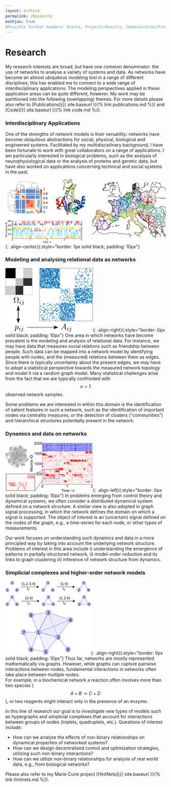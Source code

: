 ```yaml
---
layout: archive
permalink: /Research/
mathjax: true 
#Possible further headers: Events, Projects/Results, Communication/Presentation, News
---
```

<script>addBackToTop({
  backgroundColor: '#fff',
  innerHTML: 'Back to Top',
  textColor: '#333'
})</script>
<style>
  #back-to-top {
    border: 1px solid #ccc;
    border-radius: 0;
    font-family: sans-serif;
    font-size: 14px;
    width: 100px;
    text-align: center;
    line-height: 30px;
    height: 30px;
  }
</style>
# Research
My research interests are broad, but have one common denominator: the use of networks to analyse a variety of systems and data.
As networks have become an almost ubiquitous modeling tool in a range of different disciplines, this has enabled me to connect to a wide range of interdisciplinary applications.
The modeling perspectives applied in these application areas can be quite different, however.
My work may be partitioned into the following (overlapping) themes.
For more details please also refer to [Publications]({{ site.baseurl }}{% link publications.md %}) and [Code]({{ site.baseurl }}{% link code.md %}).

### Interdisciplinary Applications
One of the strengths of network models is their versatility: networks have become ubiquitous abstractions for social, physical, biological and engineered systems. 
Facilitated by my multidisciplinary background, I have been fortunate to work with great collaborators on a range of applications.
I am particularly interested in biological problems, such as the analysis of neurophysiological data or the analysis of proteins and genetic data, but have also worked on applications concerning technical and social systems in the past.

![image-center](/images/applications.png){: .align-center}{:style="border: 1px solid black; padding: 10px"}

### Modeling and analysing relational data as networks
![image-right](/images/rel_data.png){: .align-right}{:style="border: 0px solid black; padding: 10px"}
One area in which networks have become prevalent is the modeling and analysis of relational data.
For instance, we may have data that measures social relations such as friendship between people.
Such data can be mapped into a network model by identifying people with nodes, and the (measured) relations between them as edges.
Since there is typically uncertainty about the present edges, we may have to adopt a statistical perspective towards the measured network topology and model it via a random graph model.
Many statistical challenges arise from the fact that we are typically confronted with $$n = 1$$ observed network samples.

Some problems we are interested in within this domain is the identification of salient features in such a network, such as the identification of important nodes via centrality measures, or the detection of clusters ("communities") and hierarchical structures potentially present in the network.  

<!--### Dimensionality reduction via graphs-->
<!--In the context of dimensionality reduction, we are often given high-dimensional data in a vector space, e.g., the levels of gene expression within different cells, and want to learn a lower-dimensional representation of such data ("manifold learning").-->

<!--Many popular techniques in this space (diffusion maps, isomap, etc.) are based on the idea of first constructing a graph that encodes the "shape of the data", and then using graph-based analysis to unravel the lower-dimensional geometry of the data.-->
<!--We are interested in exploring connections of this viewpoint to the analysis of relational data, topological data analysis, and the inference of dynamical systems.-->

### Dynamics and data on networks
![image-right](/images/neuro_dyn.png){: .align-left}{:style="border: 0px solid black; padding: 10px"}
In problems emerging from control theory and dynamical systems, we often consider a distributed dynamical system defined on a network structure. A similar view is also adopted in graph signal processing, in which the network defines the domain on which a signal is supported.
The object of interest is an (uncertain) signal defined on the nodes of the graph, e.g., a time-series for each node, or other types of measurements. 

Our work focuses on understanding such dynamics and data in a more principled way by taking into account the underlying network structure.
Problems of interest in this area include i) understanding the emergence of patterns in partially structured network, ii) model-order reduction and its links to graph clustering iii) inference of network structure from dynamics.

### Simplicial complexes and higher-order network models
![image-right](/images/SCexample.png){: .align-right}{:style="border: 0px solid black; padding: 10px"}
Thus far, networks are mostly represented mathematically via graphs.
However, while graphs can capture pairwise interactions between nodes, fundamental interactions in networks often take place between multiple nodes.  
For example, in a biochemical network a reaction often involves more than two species ($$A + B \rightarrow C + D$$), or two reagents might interact only in the presence of an enzyme. 

In this line of research our goal is to investigate new types of models such as hypergraphs and simplicial complexes that account for interactions between groups of nodes (triplets, quadruplets, etc.).
Questions of interest include:
* How can we analyse the effects of non-binary relationships on dynamical properties of networked systems? 
* How can we design decentralized control and optimization strategies, utilizing such non-binary interactions? 
* How can we utilize non-binary relationships for analysis of real world data, e.g., from biological networks?

Please also refer to my Marie Curie project [HIntNets]({{ site.baseurl }}{% link hintnets.md %}).
